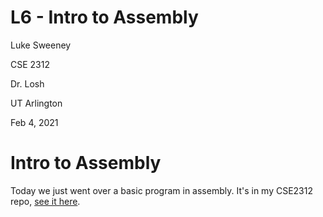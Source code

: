 # L6 - Intro to Assembly
Luke Sweeney

CSE 2312

Dr. Losh

UT Arlington

Feb 4, 2021

# Intro to Assembly
Today we just went over a basic program in assembly. It's in my CSE2312 repo, [see it here](https://github.com/llamicron/cse2312/tree/master/Proj1).
